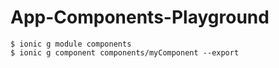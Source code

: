 # App-Components-Playground

    $ ionic g module components
    $ ionic g component components/myComponent --export


